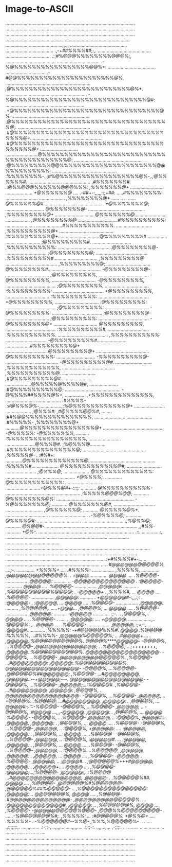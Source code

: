 # Image-to-ASCII


....................................................................................................
....................................................................................................
....................................................................................................
.............................................     ..................................................
........................................    ...,,...    ............................................
.....................................  .,-+*##%%%%##*;:,.  .........................................
................................... .:;#%@@@%%%%%%%%@@@%*;,  .......................................
................................. .-*%@%%%%%%%%%%%%%%%%%@@%+:  .....................................
............................... .-#@@%%%%%%%%%%%%%%%%%%%%%%@%*,  ...................................
.............................. ,*@%%%%%%%%%%%%%%%%%%%%%%%%%%%@%+. ..................................
............................  -%@%%%%%%%%%%%%%%%%%%%%%%%%%%%%%%@#: .................................
........................... .+@%%%%%%%%%%%%%%%%%%%%%%%%%%%%%%%%%@%- ................................
.......................... .*@%%%%%%%%%%%%%%%%%%%%%%%%%%%%%%%%%%%%@;. ..............................
......................... .#@%%%%%%%%%%%%%%%%%%%%%%%%%%%%%%%%%%%%%%@+...............................
........................ .#@%%%%%%%%%%%%%%%%%%%%%%%%%%%%%%%%%%%%%%%%@+ .............................
.........................*@%%%%%%%%%%%%%%%%%%%%%%%%%%%%%%%%%%%%%%%%%%@; ............................
....................... ;@%%%%%%%%%@@%%%%%%%%%%%%%%%%%%%%%%@@%%%%%%%%%%: ...........................
...................... :%%%%%%%%-.,;#%@%%%%%%%%%%%%%%%%%%@%*-,.;@%%%%%%#. ..........................
..................... .#%%%%%%%#.   .:*@%%@@@%%%%%%@@@%%%*:    ,%%%%%%%@+ ..........................
..................... +@%%%%%%@* .... .-##+-:,,,,,::;+##:  .....#%%%%%%%%: .........................
.................... ,%%%%%%%%@+ ...... ..            .. ...... *@%%%%%%@#..........................
.................... +@%%%%%%%@; .............................. *@%%%%%%%@- ........................
................... ,%%%%%%%%%@+ .............................. *@%%%%%%%@*.........................
................... ;@%%%%%%%%@* ...............................#%%%%%%%%%%: .......................
....................#%%%%%%%%%%%. ............................ ,%%%%%%%%%%@+ .......................
.................. :%%%%%%%%%%@+................................*@%%%%%%%%%#........................
.................. ;@%%%%%%%%%#. .............................. ,%%%%%%%%%%%: ......................
...................*@%%%%%%%%@- ................................ ;@%%%%%%%%@; ......................
................. .%%%%%%%%%%#.................................. ,%%%%%%%%%@* ......................
................. ,%%%%%%%%%@; .................................. *@%%%%%%%%#.......................
................. -@%%%%%%%%@- .................................. ;@%%%%%%%%%, .....................
................. -@%%%%%%%%%, .................................. -@%%%%%%%%%, .....................
................. ;@%%%%%%%%%, .................................. :%%%%%%%%%%: .....................
................. +@%%%%%%%%%, .................................. :%%%%%%%%%%: .....................
................. +@%%%%%%%%%, .................................. :@%%%%%%%%%: .....................
................. ;@%%%%%%%%%: .................................. -@%%%%%%%%%: .....................
................. ;@%%%%%%%%@- .................................. ;@%%%%%%%%%: .....................
................. -@%%%%%%%%@+ .................................. *@%%%%%%%%%, .....................
................. :%%%%%%%%%%#.................................. .%%%%%%%%%%%. .....................
................. ,%%%%%%%%%%%: ................................ -@%%%%%%%%%#.......................
...................#%%%%%%%%%@+ .................................*@%%%%%%%%@+ ......................
.................. *@%%%%%%%%%%: .............................. -%%%%%%%%%%@- ......................
.................. -@%%%%%%%%%@#. ............................ ,%%%%%%%%%%%%, ......................
.................. ,%%%%%%%%%%%@*. .......................... ,#@%%%%%%%%%@#........................
....................*@%%%%%@%%%%@#,  ......................  :#@%%%%%%%%%%@; .......................
................... -@%%%%#*#%%%%@%+,   ...............   .,+%%%%%%%%%%%%%%, .......................
................... .#%%%%- .:#@%%%@%*-,................,;*%@%%%%%%%%%%%%@+ ........................
.................... ;@%%%#:  ,#@%%%%@@%#*, ........ :##%@@%%%%%%%%%%%%%%%, ........................
.................... .#%%%%%-  ,%%%%%%%%@+ ...........*@%%%%%%%%%%%%%%%%@+ .........................
..................... -@%%%%%:  -@%%%%%%%, .......... :%%%%%%%%%%%%%%%%%%, .........................
.......................*@%%%@#.  ;%@%%%@*............ .#%%%%%%%%%%%%%%%@; ..........................
...................... ,%%%%%@- . :*#%#+: .............*@%%%%%%%%%%%%%@*............................
....................... :%%%%%#...  ...  ............. *@%%%%%%%%%%%%@#, ...........................
........................ ;@%%%@;  ... ................ *@%%%%%%%%%%%%%: ............................
......................... +@%%%%;.       ............. *@%%%%%%%%%%%%: .............................
...........................+@%%%@#+-:::;: ............ *@%%%%%%%%%%%- ..............................
........................... ;%%%%%@@@%@@; ............ *@%%%%%%%%@%: ...............................
............................ -%@%%%%%%%@; ............ *@%%%%%%%@#, ................................
............................. ,*@%%%%%%@; ............ *@%%%%%@%+. .................................
.............................. .-%@%%%%@; ............ *@%%%%@#:  ..................................
................................ .;%@%%@; ............ *@%@@#-. ....................................
.................................  ,;#%%- ............ +@%*-. ......................................
...................................  .::................:,. ........................................
......................................  ................  ..........................................
....................................................................................................
...........  .......................................................................................
.......  ......    ..........................    ........     .....................     ............
..... .:+#%%%%#*+-......   ..................,......................................................
.... :#@@@@@@@@@@@%, ...:;-. .............. +%%%%+ .... .#%%%%- ................. ,%%%%%, ..........
... ;@@@@@@@@@@@@@%. . +@@@*............... *@@@@* .... .%@@@@- ................. ,@@@@@: ..........
.. -@@@@@@@@@@@@@@* . :@@@@@- ............. *@@@@* .... .%@@@@- ................. ,@@@@@: ..........
. ,%@@@@@@@@@%@@@@; . -@@@@@+ . ,%%%%#, ... *@@@@* .... .%@@@@- ................. ,@@@@@: ..........
. +@@@@@@#-:,,,:;*: . :@@@@@- . :@@@@@, ... *@@@@* .... .%@@@@- ................. ,@@@@@: ..........
 ,%@@@@@;.        .....+@@@*... ,@@@@%, ... *@@@@* .... .%@@@@- ................. ,@@@@@: ..........
 -@@@@@*  ............. :;-. .. ,@@@@%,   . *@@@@* .... .%@@@@- .     .....     . ,@@@@@:       ....
 +@@@@@, ..................,..  :@@@@%:.,.. *@@@@* .... .%@@@@- ................. ,@@@@@,.:;+;-, ...
.*@@@@#.............. ,%%%%%: -+#@@@@@%%%#. *@@@@*      .%@@@@- :%%%%%, ...#%%%%- ,@@@@@*%@@@@@%; ..
.#@@@@+ ...         . ,@@@@@:.%@@@@@@@@@@%. *@@@@%*******@@@@@- -@@@@%, ...%@@@@- ,@@@@@@@@@@@@@@; .
.%@@@@; ...;++++++++, ,@@@@@:.%@@@@@@@@@@%. *@@@@@@@@@@@@@@@@@- -@@@@%, ...%@@@@- ,@@@@@@@@@@@@@@%, 
,%@@@@- ...#@@@@@@@@: ,@@@@@:.%@@@@@@@@@@%. *@@@@@@@@@@@@@@@@@- -@@@@%, ...%@@@@- ,@@@@@@%##@@@@@@; 
,%@@@@- ...#@@@@@@@@, ,@@@@@:.--+@@@@@;---. *@@@@@@@@@@@@@@@@@- -@@@@%, ...%@@@@- ,@@@@@;,..:%@@@@#.
,%@@@@- ...#@@@@@@@@, ,@@@@@:   ,@@@@%,   . *@@@@@@@@@@@@@@@@@- -@@@@%, ...%@@@@- ,@@@@@, .. +@@@@%.
.%@@@@; ...#@@@@@@@@, ,@@@@@: . ,@@@@%, ... *@@@@#::::::-%@@@@- -@@@@%, ...%@@@@- ,@@@@@, .. -@@@@%,
.#@@@@* ...,,,-@@@@@, ,@@@@@: . ,@@@@%, ... *@@@@*      .%@@@@- -@@@@%, ...%@@@@- ,@@@@@, .. :@@@@%,
 *@@@@#....   ,@@@@@, ,@@@@@: . ,@@@@%, ... *@@@@* .... .%@@@@- -@@@@%, ...%@@@@- ,@@@@@, .. :@@@@%,
 +@@@@@: .... :@@@@@, ,@@@@@: . ,@@@@%, ... *@@@@* .... .%@@@@- -@@@@%, ...%@@@@- ,@@@@@, .. :@@@@%,
 :@@@@@#. ... :@@@@@, ,@@@@@: . ,@@@@%, ... *@@@@* .... .%@@@@- -@@@@%, ...%@@@@- ,@@@@@, .. :@@@@%.
..%@@@@@*,    ,@@@@@, ,@@@@@: . ,@@@@@, ... *@@@@* .... ,%@@@@- -@@@@@, . .%@@@@- ,@@@@@, .. ;@@@@#.
. ;@@@@@@%*+++#@@@@@, ,@@@@@: . ,@@@@@+.... *@@@@* .... ,%@@@@- :@@@@@;...;%@@@@- ,@@@@@;,..:%@@@@* 
...#@@@@@@@@@@@@@@@@, ,@@@@@: . .%@@@@@%##. *@@@@* .... ,%@@@@- ,@@@@@@%#%@@@@@@- ,@@@@@@%##%@@@@@- 
.. ,%@@@@@@@@@@@@@@@: ,@@@@@: .. *@@@@@@@%, *@@@@* .... ,%@@@@- .#@@@@@@@@@@@@@@- ,@@@@@@@@@@@@@@%. 
... ,*@@@@@@@@@@@@@#, ,@@@@@: .. ,%@@@@@@%, *@@@@* .... ,%@@@@-  -@@@@@@@@@@%@@@- ,@@@%%@@@@@@@@@- .
.... .-*%@@@@@@@%#;.  ,%%%%%: ... :#@@@@@%. +@%%@+ .... .%%%%%- . -%@@@@@@#--%%@- ,%%%*,*%@@@@@%- ..
...... .,:;;;;;:,.  ....,,,....... .:-;;-,...,,,,.........,,,,.... .:;;;-:. .,,,...,,,.  ,-;;;:. ...
........         ......     ........      ...    ........     ......      ...   ...    ..       ....
....................................................................................................
....................................................................................................
....................................................................................................
....................................................................................................
....................................................................................................
